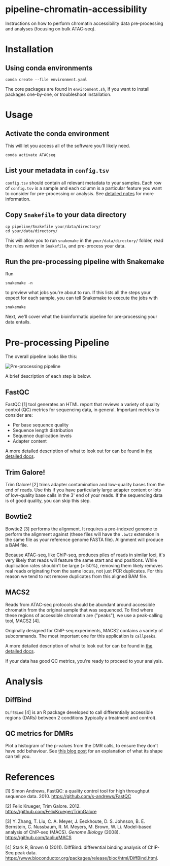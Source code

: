 # pipeline-chromatin-accessibility

Instructions on how to perform chromatin accessibility data pre-processing and analyses (focusing on bulk ATAC-seq).

# Installation

## Using conda environments

```shell
conda create --file environment.yaml
```

The core packages are found in `environment.sh`, if you want to install packages one-by-one, or troubleshoot installation.

# Usage

## Activate the conda environment

This will let you access all of the software you'll likely need.

```shell
conda activate ATACseq
```

## List your metadata in `config.tsv`

`config.tsv` should contain all relevant metadata to your samples.
Each row of `config.tsv` is a sample and each column is a particular feature you want to consider for pre-processing or analysis.
See [detailed notes](docs/directory-structure/README.md) for more information.

## Copy `Snakefile` to your data directory

```shell
cp pipeline/Snakefile your/data/directory/
cd your/data/directory/
```

This will allow you to run `snakemake` in the `your/data/directory/` folder, read the rules written in `Snakefile`, and pre-process your data.

## Run the pre-processing pipeline with Snakemake

Run

```shell
snakemake -n
```

to preview what jobs you're about to run.
If this lists all the steps your expect for each sample, you can tell Snakemake to execute the jobs with

```shell
snakemake
```

Next, we'll cover what the bioinformatic pipeline for pre-processing your data entails.

# Pre-processing Pipeline

The overall pipeline looks like this:

![Pre-processing pipeline](pipeline/pipeling.png)

A brief description of each step is below.

## FastQC

FastQC [1] tool generates an HTML report that reviews a variety of quality control (QC) metrics for sequencing data, in general.
Important metrics to consider are:

* Per base sequence quality
* Sequence length distribution
* Sequence duplication levels
* Adapter content

A more detailed description of what to look out for can be found in [the detailed docs](docs/fastqc/README.md).

## Trim Galore!

Trim Galore! [2] trims adapter contamination and low-quality bases from the end of reads.
Use this if you have particularly large adapter content or lots of low-quality base calls in the 3' end of your reads.
If the sequencing data is of good quality, you can skip this step.

## Bowtie2

Bowtie2 [3] performs the alignment.
It requires a pre-indexed genome to perform the alignment against (these files will have the `.bwt2` extension in the same file as your reference genome FASTA file).
Alignment will produce a BAM file.

Because ATAC-seq, like ChIP-seq, produces piles of reads in similar loci, it's very likely that reads will feature the same start and end positions.
While duplication rates shouldn't be large (> 50%), removing them likely removes real reads originating from the same locus, not just PCR duplicates.
For this reason we tend to not remove duplicates from this aligned BAM file.

## MACS2

Reads from ATAC-seq protocols should be abundant around accessible chromatin from the original sample that was sequenced.
To find where these regions of accessible chromatin are ("peaks"), we use a peak-calling tool, MACS2 [4].

Originally designed for ChIP-seq experiments, MACS2 contains a variety of subcommands.
The most important one for this application is `callpeaks`.

A more detailed description of what to look out for can be found in [the detailed docs](docs/macs2/README.md).

If your data has good QC metrics, you're ready to proceed to your analysis.

# Analysis

## DiffBind

`DiffBind` [4] is an R package developed to call differentially accessible regions (DARs) between 2 conditions (typically a treatment and control).

## QC metrics for DMRs

Plot a histogram of the p-values from the DMR calls, to ensure they don't have odd behaviour.
See [this blog post](http://varianceexplained.org/statistics/interpreting-pvalue-histogram/) for an explanation of what its shape can tell you.

# References

[1] Simon Andrews, FastQC: a quality control tool for high throughput sequence data. 2010. https://github.com/s-andrews/FastQC

[2] Felix Krueger, Trim Galore. 2012. https://github.com/FelixKrueger/TrimGalore

[3] Y. Zhang, T. Liu, C. A. Meyer, J. Eeckhoute, D. S. Johnson, B. E. Bernstein, C. Nussbaum, R. M. Meyers, M. Brown, W. Li. Model-based analysis of ChIP-seq (MACS). _Genome Biology_ (2008). https://github.com/taoliu/MACS

[4] Stark R, Brown G (2011). DiffBind: differential binding analysis of ChIP-Seq peak data. https://www.bioconductor.org/packages/release/bioc/html/DiffBind.html.

